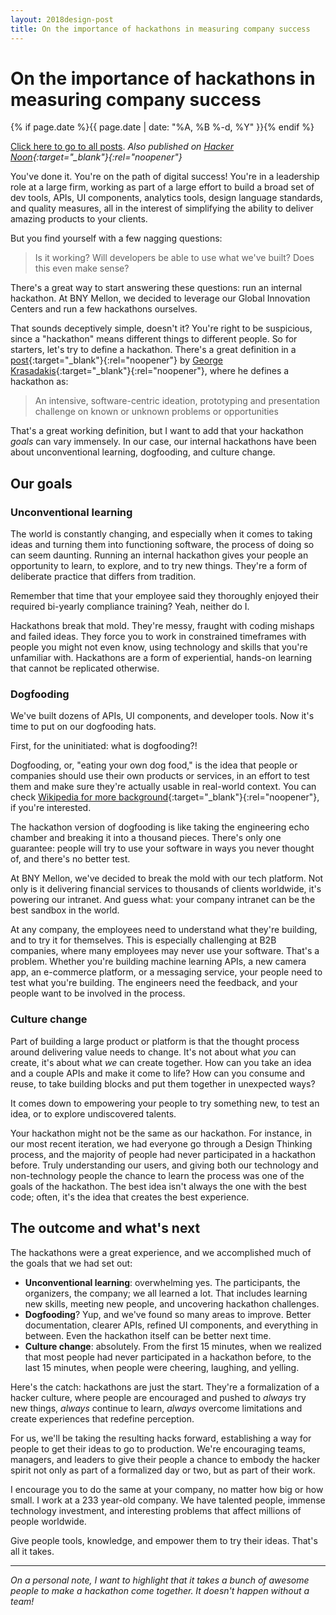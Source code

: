 ```yaml
---
layout: 2018design-post
title: On the importance of hackathons in measuring company success
---
```


# On the importance of hackathons in measuring company success

{% if page.date %}{{ page.date | date: "%A, %B %-d, %Y" }}{% endif %}

[Click here to go to all posts](/posts/). *Also published on [Hacker Noon](https://hackernoon.com/on-the-importance-of-hackathons-in-measuring-company-success-82686936f133){:target="_blank"}{:rel="noopener"}*

You've done it. You're on the path of digital success! You're in a leadership role at a large firm, working as part of a large effort to build a broad set of dev tools, APIs, UI components, analytics tools, design language standards, and quality measures, all in the interest of simplifying the ability to deliver amazing products to your clients.

But you find yourself with a few nagging questions:

> Is it working? Will developers be able to use what we've built? Does this even make sense?

There's a great way to start answering these questions: run an internal hackathon. At BNY Mellon, we decided to leverage our Global Innovation Centers and run a few hackathons ourselves.

That sounds deceptively simple, doesn't it? You're right to be suspicious, since a "hackathon" means different things to different people. So for starters, let's try to define a hackathon. There's a great definition in a [post](https://medium.freecodecamp.com/hacking-the-hackathon-40c109c1a6ea){:target="_blank"}{:rel="noopener"} by [George Krasadakis](https://medium.com/@gkrasadakis){:target="_blank"}{:rel="noopener"}, where he defines a hackathon as:

> An intensive, software-centric ideation, prototyping and presentation challenge on known or unknown problems or opportunities

That's a great working definition, but I want to add that your hackathon *goals* can vary immensely. In our case, our internal hackathons have been about unconventional learning, dogfooding, and culture change.

## Our goals

### Unconventional learning

The world is constantly changing, and especially when it comes to taking ideas and turning them into functioning software, the process of doing so can seem daunting. Running an internal hackathon gives your people an opportunity to learn, to explore, and to try new things. They're a form of deliberate practice that differs from tradition.

Remember that time that your employee said they thoroughly enjoyed their required bi-yearly compliance training? Yeah, neither do I.

Hackathons break that mold. They're messy, fraught with coding mishaps and failed ideas. They force you to work in constrained timeframes with people you might not even know, using technology and skills that you're unfamiliar with. Hackathons are a form of experiential, hands-on learning that cannot be replicated otherwise.

### Dogfooding

We've built dozens of APIs, UI components, and developer tools. Now it's time to put on our dogfooding hats.

First, for the uninitiated: what is dogfooding?!

Dogfooding, or, "eating your own dog food," is the idea that people or companies should use their own products or services, in an effort to test them and make sure they're actually usable in real-world context. You can check [Wikipedia for more background](https://en.wikipedia.org/wiki/Eating_your_own_dog_food){:target="_blank"}{:rel="noopener"}, if you're interested.

The hackathon version of dogfooding is like taking the engineering echo chamber and breaking it into a thousand pieces. There's only one guarantee: people will try to use your software in ways you never thought of, and there's no better test.

At BNY Mellon, we've decided to break the mold with our tech platform. Not only is it delivering financial services to thousands of clients worldwide, it's powering our intranet. And guess what: your company intranet can be the best sandbox in the world.

At any company, the employees need to understand what they're building, and to try it for themselves. This is especially challenging at B2B companies, where many employees may never use your software. That's a problem. Whether you're building machine learning APIs, a new camera app, an e-commerce platform, or a messaging service, your people need to test what you're building. The engineers need the feedback, and your people want to be involved in the process.

### Culture change

Part of building a large product or platform is that the thought process around delivering value needs to change. It's not about what *you* can create, it's about what *we* can create together. How can you take an idea and a couple APIs and make it come to life? How can you consume and reuse, to take building blocks and put them together in unexpected ways?

It comes down to empowering your people to try something new, to test an idea, or to explore undiscovered talents.

Your hackathon might not be the same as our hackathon. For instance, in our most recent iteration, we had everyone go through a Design Thinking process, and the majority of people had never participated in a hackathon before. Truly understanding our users, and giving both our technology and non-technology people the chance to learn the process was one of the goals of the hackathon. The best idea isn't always the one with the best code; often, it's the idea that creates the best experience.

## The outcome and what's next

The hackathons were a great experience, and we accomplished much of the goals that we had set out:

* **Unconventional learning**: overwhelming yes. The participants, the organizers, the company; we all learned a lot. That includes learning new skills, meeting new people, and uncovering hackathon challenges.
* **Dogfooding**? Yup, and we've found so many areas to improve. Better documentation, clearer APIs, refined UI components, and everything in between. Even the hackathon itself can be better next time.
* **Culture change**: absolutely. From the first 15 minutes, when we realized that most people had never participated in a hackathon before, to the last 15 minutes, when people were cheering, laughing, and yelling.

Here's the catch: hackathons are just the start. They're a formalization of a hacker culture, where people are encouraged and pushed to *always* try new things, *always* continue to learn, *always* overcome limitations and create experiences that redefine perception.

For us, we'll be taking the resulting hacks forward, establishing a way for people to get their ideas to go to production. We're encouraging teams, managers, and leaders to give their people a chance to embody the hacker spirit not only as part of a formalized day or two, but as part of their work.

I encourage you to do the same at your company, no matter how big or how small. I work at a 233 year-old company. We have talented people, immense technology investment, and interesting problems that affect millions of people worldwide.

Give people tools, knowledge, and empower them to try their ideas. That's all it takes.

*****

*On a personal note, I want to highlight that it takes a bunch of awesome people to make a hackathon come together. It doesn't happen without a team!*